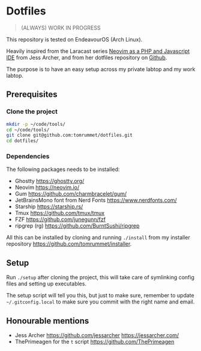 # Dotfiles

> (ALWAYS) WORK IN PROGRESS

This repository is tested on EndeavourOS (Arch Linux).

Heavily inspired from the Laracast series  [Neovim as a PHP and Javascript IDE](https://laracasts.com/series/neovim-as-a-php-ide) from Jess Archer, and from her dotfiles repository on [Github](https://github.com/jessarcher/dotfiles).

The purpose is to have an easy setup across my private labtop and my work labtop.

## Prerequisites

### Clone the project

```sh
mkdir -p ~/code/tools/
cd ~/code/tools/
git clone git@github.com:tomrummet/dotfiles.git
cd dotfiles/
```

### Dependencies

The following packages needs to be installed:

- Ghostty <https://ghostty.org/>
- Neovim <https://neovim.io/>
- Gum <https://github.com/charmbracelet/gum/>
- JetBrainsMono font from Nerd Fonts <https://www.nerdfonts.com/>
- Starship <https://starship.rs/>
- Tmux <https://github.com/tmux/tmux>
- FZF <https://github.com/junegunn/fzf>
- ripgrep (rg) <https://github.com/BurntSushi/ripgrep>

All this can be installed by cloning and running `./install` from my installer repository <https://github.com/tomrummet/installer>.

## Setup

Run `./setup` after cloning the project, this will take care of symlinking config files and setting up executables.

The setup script will tell you this, but just to make sure, remember to update `~/.gitconfig.local` to make sure you commit with the right name and email.

## Honourable mentions

- Jess Archer <https://github.com/jessarcher> <https://jessarcher.com/>
- ThePrimeagen for the `t` script <https://github.com/ThePrimeagen>
